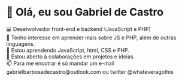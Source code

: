 <h1> 👋 Olá, eu sou Gabriel de Castro </h1>
💻 Desenvolvedor front-end e backend (JavaScript e PHP) <br>
👀 Tenho interesse em aprender mais sobre JS e PHP, além de outras linguagens. <br>
🌱 Estou aprendendo JavaScript, html, CSS e PHP. <br>
💞️ Estou aberto à colaborações em projetos e ideias. <br>
📫 Para me encotrar é só mandar um e-mail gabrielbarbosadecastro@outlook.com ou twitter @whateveragothis 

